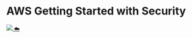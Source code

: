 # AWS Getting Started with Security

<p align="left">
  <a href="https://skillicons.dev">
     <img src="https://skillicons.dev/icons?i=aws" /> ☁️
  </a>
</p>
